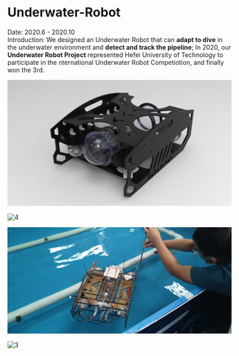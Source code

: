 # Underwater-Robot
Date: 2020.6 - 2020.10    
Introduction: We designed an Underwater Robot that can **adapt to dive** in the underwater environment and **detect and track the pipeline**; In 2020, our **Underwater Robot Project** represented Hefei University of Technology to participate in the nternational Underwater Robot Competiotion, and finally won the 3rd.


![8](IMG/8.jpg)

![4](IMG/4.jpg)

![6](IMG/6.jpg)

![3](3.jpeg)
